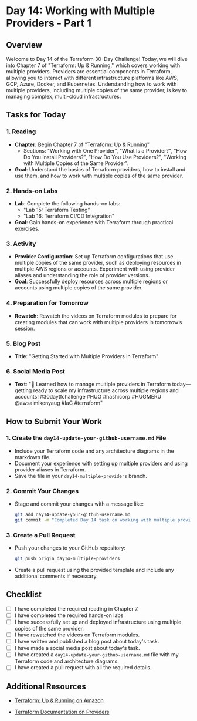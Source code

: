 # Day 14: Working with Multiple Providers - Part 1

## Overview

Welcome to Day 14 of the Terraform 30-Day Challenge! Today, we will dive into Chapter 7 of "Terraform: Up & Running," which covers working with multiple providers. Providers are essential components in Terraform, allowing you to interact with different infrastructure platforms like AWS, GCP, Azure, Docker, and Kubernetes. Understanding how to work with multiple providers, including multiple copies of the same provider, is key to managing complex, multi-cloud infrastructures.

## Tasks for Today

### 1. **Reading**
   - **Chapter**: Begin Chapter 7 of "Terraform: Up & Running"
     - Sections: "Working with One Provider", "What Is a Provider?", "How Do You Install Providers?", "How Do You Use Providers?", "Working with Multiple Copies of the Same Provider".
   - **Goal**: Understand the basics of Terraform providers, how to install and use them, and how to work with multiple copies of the same provider.

### 2. **Hands-on Labs**
   - **Lab**: Complete the following hands-on labs:
     - "Lab 15: Terraform Testing"
     - "Lab 16: Terraform CI/CD Integration"
   - **Goal**: Gain hands-on experience with Terraform through practical exercises.
### 3. **Activity**
   - **Provider Configuration**: Set up Terraform configurations that use multiple copies of the same provider, such as deploying resources in multiple AWS regions or accounts. Experiment with using provider aliases and understanding the role of provider versions.
   - **Goal**: Successfully deploy resources across multiple regions or accounts using multiple copies of the same provider.

### 4. **Preparation for Tomorrow**
   - **Rewatch**: Rewatch the videos on Terraform modules to prepare for creating modules that can work with multiple providers in tomorrow’s session.

### 5. **Blog Post**
   - **Title**: "Getting Started with Multiple Providers in Terraform"

### 6. **Social Media Post**
   - **Text**: "🔧 Learned how to manage multiple providers in Terraform today—getting ready to scale my infrastructure across multiple regions and accounts! #30daytfchallenge #HUG #hashicorp #HUGMERU @awsaimlkenyaug #IaC #terraform"

## How to Submit Your Work

### 1. **Create the `day14-update-your-github-username.md` File**
   - Include your Terraform code and any architecture diagrams in the markdown file.
   - Document your experience with setting up multiple providers and using provider aliases in Terraform.
   - Save the file in your `day14-multiple-providers` branch.

### 2. **Commit Your Changes**
   - Stage and commit your changes with a message like:
     ```bash
     git add day14-update-your-github-username.md
     git commit -m "Completed Day 14 task on working with multiple providers"
     ```

### 3. **Create a Pull Request**
   - Push your changes to your GitHub repository:
     ```bash
     git push origin day14-multiple-providers
     ```
   - Create a pull request using the provided template and include any additional comments if necessary.

## Checklist

- [ ] I have completed the required reading in Chapter 7.
- [ ] I have completed the required hands-on labs
- [ ] I have successfully set up and deployed infrastructure using multiple copies of the same provider.
- [ ] I have rewatched the videos on Terraform modules.
- [ ] I have written and published a blog post about today's task.
- [ ] I have made a social media post about today's task.
- [ ] I have created a `day14-update-your-github-username.md` file with my Terraform code and architecture diagrams.
- [ ] I have created a pull request with all the required details.

## Additional Resources

- [Terraform: Up & Running on Amazon](https://www.amazon.com/Terraform-Running-Infrastructure-Configuration-Management/dp/1492046906)

- [Terraform Documentation on Providers](https://www.terraform.io/docs/language/providers/index.html)




